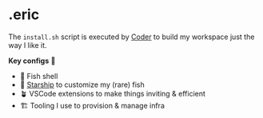 # .eric

The `install.sh` script is executed by [Coder](https://github.com/coder) to build my workspace just the way I like it.

**Key configs** 🔑

- 🐠 Fish shell 
- 🚀 [Starship](starship.rs) to customize my (rare) fish 
- 🪴 VSCode extensions to make things inviting & efficient
- 🏗️ Tooling I use to provision & manage infra
